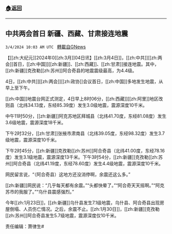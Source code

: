 ###  [:house:返回](README.md)
---


## 中共两会首日 新疆、西藏、甘肃接连地震
`3/4/2024 10:03 AM UTC ` [轉載自GNews](https://gnews.org/articles/2363275)

【[[zh:大纪元]]2024年0[[zh:3月]]04日讯】[[zh:3月4日]]，[[zh:中共]][[zh:两会]]首日，[[zh:中国]][[zh:新疆]]、[[zh:西藏]]、[[zh:甘肃]]接连地震。其中，[[zh:新疆]]克孜勒[[zh:苏州]]阿合奇县的地震震级最高，为4.4级。

4日，[[zh:中共]][[zh:两会]][[zh:政协]]会议首日，[[zh:中国]]多地发生地震，从早上至下午。

[[zh:中国]]地震台网正式测定，4日早上8时06分，[[zh:西藏]][[zh:阿里]]地区改则县（北纬34.13度，东经85.39度）发生3.0级地震，震源深度10千米。

中午11时50分，[[zh:新疆]]阿克苏地区拜城县（北纬41.70度，东经81.08度）发生3.6级地震，震源深度18千米。

下午2时32分，[[zh:甘肃]]张掖市肃南县（北纬39.05度，东经98.32度）发生3.7级地震，震源深度10千米。

下午2时45分，[[zh:新疆]]克孜勒[[zh:苏州]]阿合奇县（北纬41.00度，东经78.16度）发生3.1级地震，震源深度13千米。下午3时54分，[[zh:新疆]]克孜勒[[zh:苏州]]阿合奇县（北纬41.19度，东经78.60度）发生4.4级地震，震源深度10千米。

网民留言说，“（阿合奇县）这地方还没消停啊，余震还这么多。”

[[zh:新疆]]网民说：“几乎每天都有余震。”“头都快晕了。”“阿合奇天天摇啊。”“阿克苏市的我服了。”“乌什县震感强烈。”

今年[[zh:1月23日]]，[[zh:新疆]]乌什县发生7.1级地震，乌什县、阿合奇县出现房屋倒塌、人员伤亡情况。之后，余震不止。[[zh:1月30日]]，[[zh:新疆]]克孜勒[[zh:苏州]]阿合奇县发生5.7级地震，震源深度仅10千米。

责任编辑：萧律生#
